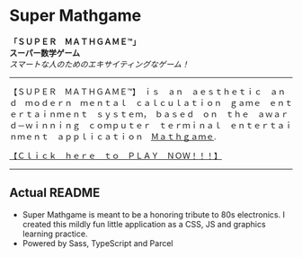 # Super Mathgame

**「ＳＵＰＥＲ　ＭＡＴＨＧＡＭＥ™」**  
**スーパー数学ゲーム**  
_スマートな人のためのエキサイティングなゲーム！_

---
【ＳＵＰＥＲ　ＭＡＴＨＧＡＭＥ™】　ｉｓ　ａｎ　ａｅｓｔｈｅｔｉｃ　ａｎｄ　ｍｏｄｅｒｎ　ｍｅｎｔａｌ　ｃａｌｃｕｌａｔｉｏｎ　ｇａｍｅ　ｅｎｔｅｒｔａｉｎｍｅｎｔ　ｓｙｓｔｅｍ，　ｂａｓｅｄ　ｏｎ　ｔｈｅ　ａｗａｒｄ－ｗｉｎｎｉｎｇ　ｃｏｍｐｕｔｅｒ　ｔｅｒｍｉｎａｌ　ｅｎｔｅｒｔａｉｎｍｅｎｔ　ａｐｐｌｉｃａｔｉｏｎ　[Ｍａｔｈｇａｍｅ](https://github.com/TatuArvela/Mathgame).

[【Ｃｌｉｃｋ　ｈｅｒｅ　ｔｏ　ＰＬＡＹ　ＮＯＷ！！！】](https://tatuarvela.github.io/Super-Mathgame)

---

## Actual README

* Super Mathgame is meant to be a honoring tribute to 80s electronics. I created this mildly fun little application as a CSS, JS and graphics learning practice.
* Powered by Sass, TypeScript and Parcel
